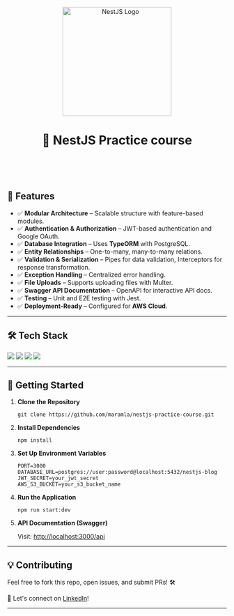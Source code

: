 <p align="center">
  <img src="https://nestjs.com/img/logo_text.svg" width="250" alt="NestJS Logo" />
</p>

<h1 align="center">🚀 NestJS Practice course</h1>
<br/><br/><br/>

<h2>📌 Features</h2>
<ul>
  <li>✅ <b>Modular Architecture</b> – Scalable structure with feature-based modules.</li>
  <li>✅ <b>Authentication & Authorization</b> – JWT-based authentication and Google OAuth.</li>
  <li>✅ <b>Database Integration</b> – Uses <b>TypeORM</b> with PostgreSQL.</li>
  <li>✅ <b>Entity Relationships</b> – One-to-many, many-to-many relations.</li>
  <li>✅ <b>Validation & Serialization</b> – Pipes for data validation, Interceptors for response transformation.</li>
  <li>✅ <b>Exception Handling</b> – Centralized error handling.</li>
  <li>✅ <b>File Uploads</b> – Supports uploading files with Multer.</li>
  <li>✅ <b>Swagger API Documentation</b> – OpenAPI for interactive API docs.</li>
  <li>✅ <b>Testing</b> – Unit and E2E testing with Jest.</li>
  <li>✅ <b>Deployment-Ready</b> – Configured for <b>AWS Cloud</b>.</li>
</ul>

---

<h2>🛠️ Tech Stack</h2>
<p>
  <img src="https://img.shields.io/badge/NestJS-E0234E?style=for-the-badge&logo=nestjs&logoColor=white" />
  <img src="https://img.shields.io/badge/Node.js-339933?style=for-the-badge&logo=node.js&logoColor=white" />
  <img src="https://img.shields.io/badge/PostgreSQL-316192?style=for-the-badge&logo=postgresql&logoColor=white" />
  <img src="https://img.shields.io/badge/TypeScript-007ACC?style=for-the-badge&logo=typescript&logoColor=white" />
</p>

---

<h2>🚀 Getting Started</h2>
<ol>
  <li><b>Clone the Repository</b>
    <pre><code>git clone https://github.com/maramla/nestjs-practice-course.git</code></pre>
  </li>
  <li><b>Install Dependencies</b>
    <pre><code>npm install</code></pre>
  </li>
  <li><b>Set Up Environment Variables</b>
    <pre><code>PORT=3000
DATABASE_URL=postgres://user:password@localhost:5432/nestjs-blog
JWT_SECRET=your_jwt_secret
AWS_S3_BUCKET=your_s3_bucket_name</code></pre>
  </li>
  <li><b>Run the Application</b>
    <pre><code>npm run start:dev</code></pre>
  </li>
  <li><b>API Documentation (Swagger)</b>
    <p>Visit: <a href="http://localhost:3000/api">http://localhost:3000/api</a></p>
  </li>
</ol>

---

<h2>💡 Contributing</h2>
<p>Feel free to fork this repo, open issues, and submit PRs! 🛠️</p>
<p>📩 Let's connect on <a href="https://linkedin.com/in/maram-alfaraj/">LinkedIn</a>!</p>

---
